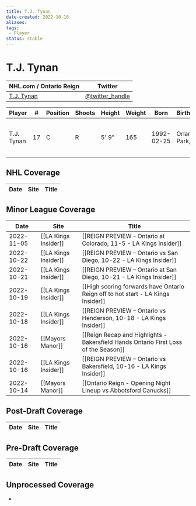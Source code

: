 ```yaml
---
title: T.J. Tynan
date-created: 2022-10-16
aliases: 
tags:
 - Player
status: stable
---
```


# T.J. Tynan

NHL.com / Ontario Reign | Twitter
-|-
[T.J. Tynan]() | [@twitter_handle](https://twitter.com/)

Player | \# | Position | Shoots | Height | Weight | Born | Birthplace | Draft 
-|-|-|-|-|-|-|-|-
T.J. Tynan | 17 | C | R | 5' 9" | 165 | 1992-02-25 | Orland Park, IL | CBJ 3rd RD, 2011 (66th)



## NHL  Coverage
Date | Site |  Title
---|---|---



## Minor League Coverage
| Date       | Site                 | Title                                                                               |
| ---------- | -------------------- | ----------------------------------------------------------------------------------- |
| 2022-11-05 | [[LA Kings Insider]]    | [[REIGN PREVIEW – Ontario at Colorado, 11-5 - LA Kings Insider]]                                                                      |
| 2022-10-22 | [[LA Kings Insider]] | [[REIGN PREVIEW – Ontario vs San Diego, 10-22 - LA Kings Insider]]                                                                                |
| 2022-10-21 | [[LA Kings Insider]] | [[REIGN PREVIEW – Ontario at San Diego, 10-21 - LA Kings Insider]]                                                                                |
| 2022-10-19 | [[LA Kings Insider]] | [[High scoring forwards have Ontario Reign off to hot start - LA Kings Insider]]                                                                                                 |
| 2022-10-18 | [[LA Kings Insider]] | [[REIGN PREVIEW – Ontario vs Henderson, 10-18 - LA Kings Insider]]                                                                                |
| 2022-10-16 | [[Mayors Manor]]     | [[Reign Recap and Highlights - Bakersfield Hands Ontario First Loss of the Season]] |
| 2022-10-16 | [[LA Kings Insider]] | [[REIGN PREVIEW – Ontario vs Bakersfield, 10-16 - LA Kings Insider]]               |
| 2022-10-14 | [[Mayors Manor]]     | [[Ontario Reign - Opening Night Lineup vs Abbotsford Canucks]]                      |



## Post-Draft Coverage
Date | Site |  Title
---|---|---



## Pre-Draft Coverage
Date | Site |  Title
---|---|---


## Unprocessed Coverage
- 
